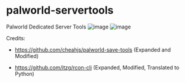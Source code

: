 # palworld-servertools
Palworld Dedicated Server Tools
![image](https://github.com/Lukium/palworld-servertools/assets/99280463/502ebcde-422b-444b-8574-d360b5e3c577)
![image](https://github.com/Lukium/palworld-servertools/assets/99280463/be2c08c7-6c8c-4324-97fc-30732157f893)

Credits:

- https://github.com/cheahjs/palworld-save-tools (Expanded and Modified)

- https://github.com/itzg/rcon-cli (Expanded, Modified, Translated to Python)
